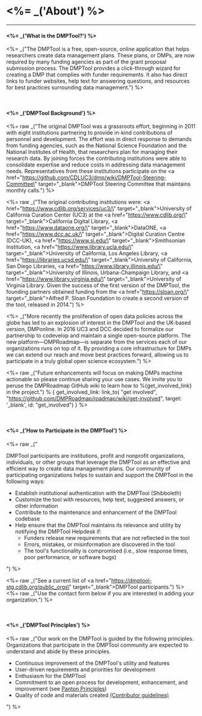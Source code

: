 <%= _('About') %>
===============
<hr>

<h4> <%= _('What is the DMPTool?') %></h4>

<%= _("The DMPTool is a free, open-source, online application that helps researchers create data management plans. These plans, or DMPs, are now required by many funding agencies as part of the grant proposal submission process. The DMPTool provides a click-through wizard for creating a DMP that complies with funder requirements. It also has direct links to funder websites, help text for answering questions, and resources for best practices surrounding data management.") %>

<br>

<h4> <%= _('DMPTool Background') %></h4>
         
<%= raw _("The original DMPTool was a grassroots effort, beginning in 2011 with eight institutions partnering to provide in-kind contributions of personnel and development. The effort was in direct response to demands from funding agencies, such as the National Science Foundation and the National Institutes of Health, that researchers plan for managing their research data. By joining forces the contributing institutions were able to consolidate expertise and reduce costs in addressing data management needs. Representatives from these institutions participate on the <a href=\"https://github.com/CDLUC3/dmp/wiki/DMPTool-Steering-Committee\" target=\"_blank\">DMPTool Steering Committee</a> that maintains monthly calls.") %>

<%= raw _("The original contributing institutions were: <a href=\"https://www.cdlib.org/services/uc3/\" target=\"_blank\">University of California Curation Center (UC3)</a> at the <a href=\"https://www.cdlib.org/\" target=\"_blank\">California Digital Library</a>, <a href=\"https://www.dataone.org/\" target=\"_blank\">DataONE</a>, <a href=\"https://www.dcc.ac.uk/\" target=\"_blank\">Digital Curation Centre (DCC-UK)</a>, <a href=\"https://www.si.edu/\" target=\"_blank\">Smithsonian Institution</a>, <a href=\"https://www.library.ucla.edu/\" target=\"_blank\">University of California, Los Angeles Library</a>, <a href=\"https://libraries.ucsd.edu/\" target=\"_blank\">University of California, San Diego Libraries</a>, <a href=\"https://www.library.illinois.edu/\" target=\"_blank\">University of Illinois, Urbana-Champaign Library</a>, and <a href=\"https://www.library.virginia.edu/\" target=\"_blank\">University of Virginia Library</a>. Given the success of the first version of the DMPTool, the founding partners obtained funding from the <a href=\"https://sloan.org/\" target=\"_blank\">Alfred P. Sloan Foundation</a> to create a second version of the tool, released in 2014.") %>

<%= _("More recently the proliferation of open data policies across the globe has led to an explosion of interest in the DMPTool and the UK-based version, DMPonline. In 2016 UC3 and DCC decided to formalize our partnership to codevelop and maintain a single open-source platform. The new platform—DMPRoadmap—is separate from the services each of our organizations runs on top of it. By providing a core infrastructure for DMPs we can extend our reach and move best practices forward, allowing us to participate in a truly global open science ecosystem.") %>

<%= raw _("Future enhancements will focus on making DMPs machine actionable so please continue sharing your use cases. We invite you to peruse the DMPRoadmap GitHub wiki to learn how to %{get_involved_link} in the project.") % { get_involved_link: link_to( "get involved", "https://github.com/DMPRoadmap/roadmap/wiki/get-involved", target: '_blank', id: "get_involved") } %>

<br>

<h4> <%= _('How to Participate in the DMPTool') %></h4>

<%= raw _("<p>DMPTool participants are institutions, profit and nonprofit organizations, individuals, or other groups that leverage the DMPTool as an effective and efficient way to create data management plans. Our community of participating organizations helps to sustain and support the DMPTool in the following ways:</p><ul><li>Establish institutional authentication with the DMPTool (Shibboleth)</li><li>Customize the tool with resources, help text, suggested answers, or other information</li><li>Contribute to the maintenance and enhancement of the DMPTool codebase</li><li>Help ensure that the DMPTool maintains its relevance and utility by notifying the DMPTool Helpdesk if:<ul><li>Funders release new requirements that are not reflected in the tool</li><li>Errors, mistakes, or misinformation are discovered in the tool</li><li>The tool's functionality is compromised (i.e., slow response times, poor performance, or software bugs)</li></ul></li></ul>") %>

<%= raw _("See a current list of <a href=\"https://dmptool-stg.cdlib.org/public_orgs\" target=\"_blank\">DMPTool participants</a>.") %>
<%= raw _("Use the contact form below if you are interested in adding your organization.") %>

<br>

<h4> <%= _('DMPTool Principles') %></h4>
<%= raw _("Our work on the DMPTool is guided by the following principles. Organizations that participate in the DMPTool community are expected to understand and abide by these principles.<ul><li>Continuous improvement of the DMPTool's utility and features</li><li>User-driven requirements and priorities for development</li><li>Enthusiasm for the DMPTool</li><li>Commitment to an open process for development, enhancement, and improvement (see <a href=\"https://pantonprinciples.org/\" target=\"_blank\">Panton Principles</a>)</li><li>Quality of code and materials created <a href=\"https://github.com/DMPRoadmap/roadmap/blob/development/CONTRIBUTING.md\" target=\"_blank\">(Contributor guidelines)</a></li></ul>") %>
